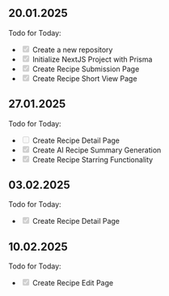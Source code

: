 ## 20.01.2025

Todo for Today:
- <input type="checkbox" disabled checked /> Create a new repository
- <input type="checkbox" disabled checked /> Initialize NextJS Project with Prisma
- <input type="checkbox" disabled checked /> Create Recipe Submission Page
- <input type="checkbox" disabled checked /> Create Recipe Short View Page

## 27.01.2025

Todo for Today:
- <input type="checkbox" disabled /> Create Recipe Detail Page
- <input type="checkbox" disabled checked /> Create AI Recipe Summary Generation
- <input type="checkbox" disabled checked /> Create Recipe Starring Functionality

## 03.02.2025

Todo for Today:
- <input type="checkbox" disabled checked /> Create Recipe Detail Page

## 10.02.2025

Todo for Today:
- <input type="checkbox" disabled checked /> Create Recipe Edit Page
